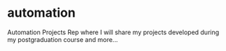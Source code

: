 # automation
Automation Projects Rep where I will share my projects developed during my postgraduation course and more...
